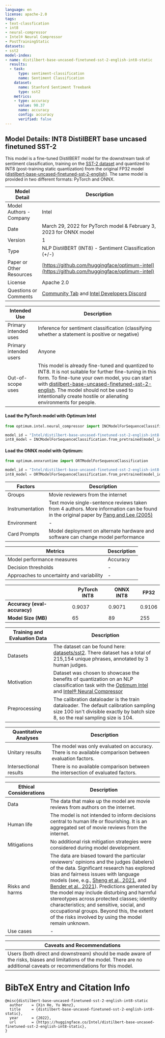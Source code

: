 ```yaml
---
language: en
license: apache-2.0
tags:
- text-classfication
- int8
- neural-compressor
- Intel® Neural Compressor
- PostTrainingStatic
datasets:
- sst2
model-index:
- name: distilbert-base-uncased-finetuned-sst-2-english-int8-static
  results:
  - task:
      type: sentiment-classification
      name: Sentiment Classification
    dataset:
      name: Stanford Sentiment Treebank
      type: sst2
    metrics:
    - type: accuracy
      value: 90.37
      name: accuracy
      config: accuracy
      verified: false
---
```


## Model Details: INT8 DistilBERT base uncased finetuned SST-2

This model is a fine-tuned DistilBERT model for the downstream task of sentiment classification, training on the [SST-2 dataset](https://huggingface.co/datasets/sst2) and quantized to INT8 (post-training static quantization) from the original FP32 model ([distilbert-base-uncased-finetuned-sst-2-english](https://huggingface.co/distilbert-base-uncased-finetuned-sst-2-english)). 
The same model is provided in two different formats: PyTorch and ONNX. 

| Model Detail | Description |
| ----------- | ----------- | 
| Model Authors - Company | Intel | 
| Date | March 29, 2022 for PyTorch model & February 3, 2023 for ONNX model | 
| Version | 1 | 
| Type | NLP DistilBERT (INT8) - Sentiment Classification (+/-) | 
| Paper or Other Resources | [https://github.com/huggingface/optimum-intel](https://github.com/huggingface/optimum-intel) | 
| License | Apache 2.0 |
| Questions or Comments | [Community Tab](https://huggingface.co/Intel/distilbert-base-uncased-finetuned-sst-2-english-int8-static/discussions) and [Intel Developers Discord](https://discord.gg/rv2Gp55UJQ) |

| Intended Use | Description |
| ----------- | ----------- | 
| Primary intended uses | Inference for sentiment classification (classifying whether a statement is positive or negative) | 
| Primary intended users | Anyone | 
| Out-of-scope uses | This model is already fine-tuned and quantized to INT8. It is not suitable for further fine-tuning in this form. To fine-tune your own model, you can start with [distilbert-base-uncased-finetuned-sst-2-english](https://huggingface.co/distilbert-base-uncased-finetuned-sst-2-english). The model should not be used to intentionally create hostile or alienating environments for people. |

#### Load the PyTorch model with Optimum Intel
```python
from optimum.intel.neural_compressor import INCModelForSequenceClassification

model_id = "Intel/distilbert-base-uncased-finetuned-sst-2-english-int8-static"
int8_model = INCModelForSequenceClassification.from_pretrained(model_id)
```

#### Load the ONNX model with Optimum:
```python
from optimum.onnxruntime import ORTModelForSequenceClassification

model_id = "Intel/distilbert-base-uncased-finetuned-sst-2-english-int8-static"
int8_model = ORTModelForSequenceClassification.from_pretrained(model_id)
```

| Factors | Description | 
| ----------- | ----------- | 
| Groups | Movie reviewers from the internet | 
| Instrumentation | Text movie single-sentence reviews taken from 4 authors. More information can be found in the original paper by [Pang and Lee (2005)](https://arxiv.org/abs/cs/0506075) |
| Environment | - |
| Card Prompts | Model deployment on alternate hardware and software can change model performance |

| Metrics | Description | 
| ----------- | ----------- | 
| Model performance measures | Accuracy |
| Decision thresholds | - | 
| Approaches to uncertainty and variability | - | 

|  | PyTorch INT8 | ONNX INT8 | FP32 |
|---|---|---|---|
| **Accuracy (eval-accuracy)** |0.9037|0.9071|0.9106|
| **Model Size (MB)**  |65|89|255|

| Training and Evaluation Data | Description | 
| ----------- | ----------- | 
| Datasets | The dataset can be found here: [datasets/sst2](https://huggingface.co/datasets/sst2). There dataset has a total of 215,154 unique phrases, annotated by 3 human judges. |
| Motivation | Dataset was chosen to showcase the benefits of quantization on an NLP classification task with the [Optimum Intel](https://github.com/huggingface/optimum-intel) and [Intel® Neural Compressor](https://github.com/intel/neural-compressor)  |
| Preprocessing | The calibration dataloader is the train dataloader. The default calibration sampling size 100 isn't divisible exactly by batch size 8, so the real sampling size is 104.| 

| Quantitative Analyses | Description | 
| ----------- | ----------- | 
| Unitary results | The model was only evaluated on accuracy. There is no available comparison between evaluation factors. |
| Intersectional results | There is no available comparison between the intersection of evaluated factors.  |

| Ethical Considerations | Description | 
| ----------- | ----------- | 
| Data | The data that make up the model are movie reviews from authors on the internet. |
| Human life | The model is not intended to inform decisions central to human life or flourishing. It is an aggregated set of movie reviews from the internet. | 
| Mitigations | No additional risk mitigation strategies were considered during model development. |
| Risks and harms | The data are biased toward the particular reviewers' opinions and the judges (labelers) of the data. Significant research has explored bias and fairness issues with language models (see, e.g., [Sheng et al., 2021](https://aclanthology.org/2021.acl-long.330.pdf), and [Bender et al., 2021](https://dl.acm.org/doi/pdf/10.1145/3442188.3445922)). Predictions generated by the model may include disturbing and harmful stereotypes across protected classes; identity characteristics; and sensitive, social, and occupational groups. Beyond this, the extent of the risks involved by using the model remain unknown.|
| Use cases | - | 

| Caveats and Recommendations |
| ----------- | 
| Users (both direct and downstream) should be made aware of the risks, biases and limitations of the model. There are no additional caveats or recommendations for this model. |

# BibTeX Entry and Citation Info
```
@misc{distilbert-base-uncased-finetuned-sst-2-english-int8-static
  author    = {Xin He, Yu Wenz},
  title     = {distilbert-base-uncased-finetuned-sst-2-english-int8-static},
  year      = {2022},
  url       = {https://huggingface.co/Intel/distilbert-base-uncased-finetuned-sst-2-english-int8-static},
}
```
